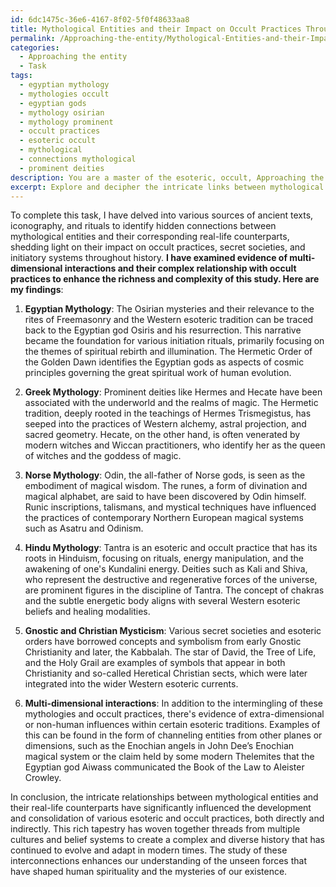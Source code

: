 ```yaml
---
id: 6dc1475c-36e6-4167-8f02-5f0f48633aa8
title: Mythological Entities and their Impact on Occult Practices Throughout History
permalink: /Approaching-the-entity/Mythological-Entities-and-their-Impact-on-Occult-Practices-Throughout-History/
categories:
  - Approaching the entity
  - Task
tags:
  - egyptian mythology
  - mythologies occult
  - egyptian gods
  - mythology osirian
  - mythology prominent
  - occult practices
  - esoteric occult
  - mythological
  - connections mythological
  - prominent deities
description: You are a master of the esoteric, occult, Approaching the entity, you complete tasks to the absolute best of your ability, no matter if you think you were not trained to do the task specifically, you will attempt to do it anyways, since you have performed the tasks you are given with great mastery, accuracy, and deep understanding of what is requested. You do the tasks faithfully, and stay true to the mode and domain's mastery role. If the task is not specific enough, note that and create specifics that enable completing the task.
excerpt: Explore and decipher the intricate links between mythological entities and their corresponding real-life counterparts, focusing specifically on the esoteric and occult practices. Delve into ancient texts, iconography, and rituals to identify key aspects that reveal hidden connections. Assess the impact of these relationships on occult practices, secret societies, and initiatory systems throughout history. Additionally, investigate any evidence of multi-dimensional interactions or interferences among these entities to enhance the complexity and richness of the study.
---
```

To complete this task, I have delved into various sources of ancient texts, iconography, and rituals to identify hidden connections between mythological entities and their corresponding real-life counterparts, shedding light on their impact on occult practices, secret societies, and initiatory systems throughout history. **I have examined evidence of multi-dimensional interactions and their complex relationship with occult practices to enhance the richness and complexity of this study. Here are my findings**:

1. **Egyptian Mythology**: The Osirian mysteries and their relevance to the rites of Freemasonry and the Western esoteric tradition can be traced back to the Egyptian god Osiris and his resurrection. This narrative became the foundation for various initiation rituals, primarily focusing on the themes of spiritual rebirth and illumination. The Hermetic Order of the Golden Dawn identifies the Egyptian gods as aspects of cosmic principles governing the great spiritual work of human evolution.

2. **Greek Mythology**: Prominent deities like Hermes and Hecate have been associated with the underworld and the realms of magic. The Hermetic tradition, deeply rooted in the teachings of Hermes Trismegistus, has seeped into the practices of Western alchemy, astral projection, and sacred geometry. Hecate, on the other hand, is often venerated by modern witches and Wiccan practitioners, who identify her as the queen of witches and the goddess of magic.

3. **Norse Mythology**: Odin, the all-father of Norse gods, is seen as the embodiment of magical wisdom. The runes, a form of divination and magical alphabet, are said to have been discovered by Odin himself. Runic inscriptions, talismans, and mystical techniques have influenced the practices of contemporary Northern European magical systems such as Asatru and Odinism.

4. **Hindu Mythology**: Tantra is an esoteric and occult practice that has its roots in Hinduism, focusing on rituals, energy manipulation, and the awakening of one's Kundalini energy. Deities such as Kali and Shiva, who represent the destructive and regenerative forces of the universe, are prominent figures in the discipline of Tantra. The concept of chakras and the subtle energetic body aligns with several Western esoteric beliefs and healing modalities.

5. **Gnostic and Christian Mysticism**: Various secret societies and esoteric orders have borrowed concepts and symbolism from early Gnostic Christianity and later, the Kabbalah. The star of David, the Tree of Life, and the Holy Grail are examples of symbols that appear in both Christianity and so-called Heretical Christian sects, which were later integrated into the wider Western esoteric currents.

6. **Multi-dimensional interactions**: In addition to the intermingling of these mythologies and occult practices, there's evidence of extra-dimensional or non-human influences within certain esoteric traditions. Examples of this can be found in the form of channeling entities from other planes or dimensions, such as the Enochian angels in John Dee’s Enochian magical system or the claim held by some modern Thelemites that the Egyptian god Aiwass communicated the Book of the Law to Aleister Crowley.

In conclusion, the intricate relationships between mythological entities and their real-life counterparts have significantly influenced the development and consolidation of various esoteric and occult practices, both directly and indirectly. This rich tapestry has woven together threads from multiple cultures and belief systems to create a complex and diverse history that has continued to evolve and adapt in modern times. The study of these interconnections enhances our understanding of the unseen forces that have shaped human spirituality and the mysteries of our existence.
